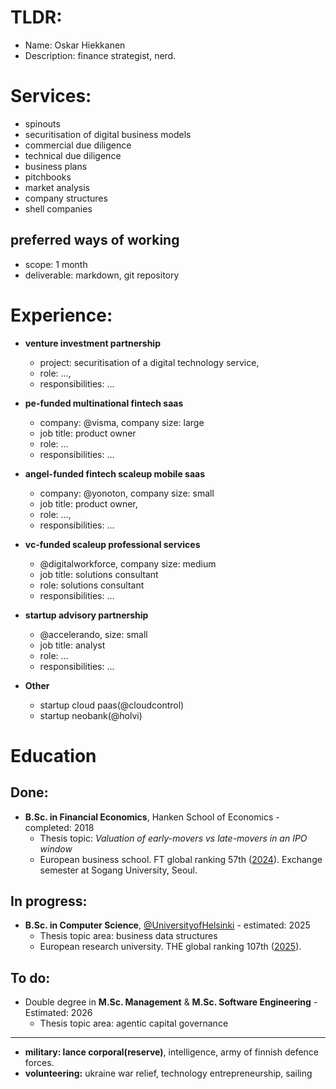 # TLDR:
- Name: Oskar Hiekkanen
- Description: finance strategist, nerd.

# Services:
- spinouts
- securitisation of digital business models
- commercial due diligence
- technical due diligence
- business plans
- pitchbooks
- market analysis
- company structures
- shell companies

## preferred ways of working
- scope: 1 month
- deliverable: markdown, git repository


# Experience:

- **venture investment partnership**
  - project: securitisation of a digital technology service,
  - role: ...,
  - responsibilities: ... 

- **pe-funded multinational fintech saas**
  - company: @visma, company size: large
  - job title: product owner
  - role: ...
  - responsibilities: ... 

- **angel-funded fintech scaleup mobile saas**
  - company: @yonoton, company size: small
  - job title: product owner,
  - role: ...,
  - responsibilities: ... 

- **vc-funded scaleup professional services**
  - @digitalworkforce, company size: medium
  - job title: solutions consultant
  - role: solutions consultant
  - responsibilities: ... 

- **startup advisory partnership**
  - @accelerando, size: small
  - job title: analyst
  - role: ...
  - responsibilities: ...

- **Other**
  - startup cloud paas(@cloudcontrol)
  - startup neobank(@holvi)


# Education

## Done:
- **B.Sc. in Financial Economics**, Hanken School of Economics - completed: 2018
  - Thesis topic: *Valuation of early-movers vs late-movers in an IPO window*
  - European business school. FT global ranking 57th ([2024](https://rankings.ft.com/schools/498/hanken-school-of-economics/rankings/2961/masters-in-management-2024/ranking-data)). Exchange semester at Sogang University, Seoul.

## In progress:
- **B.Sc. in Computer Science**, [@UniversityofHelsinki](https://github.com/UniversityofHelsinki) - estimated: 2025
  - Thesis topic area: business data structures
  - European research university. THE global ranking 107th ([2025](https://www.timeshighereducation.com/world-university-rankings/university-helsinki)).

## To do:
- Double degree in **M.Sc. Management** & **M.Sc. Software Engineering** - Estimated: 2026
  - Thesis topic area: agentic capital governance

*** 

- **military: lance corporal(reserve)**, intelligence, army of finnish defence forces.
- **volunteering:** ukraine war relief, technology entrepreneurship, sailing
